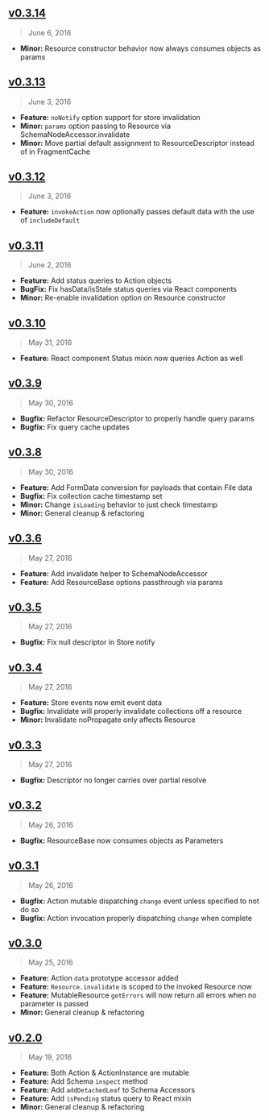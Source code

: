 ## [v0.3.14]
> June 6, 2016

- **Minor:** Resource constructor behavior now always consumes objects as params

[v0.3.14]: https://github.com/netarc/refrax/compare/v0.3.13...v0.3.14

## [v0.3.13]
> June 3, 2016

- **Feature:** `noNotify` option support for store invalidation
- **Minor:** `params` option passing to Resource via SchemaNodeAccessor.invalidate
- **Minor:** Move partial default assignment to ResourceDescriptor instead of in FragmentCache

[v0.3.13]: https://github.com/netarc/refrax/compare/v0.3.12...v0.3.13

## [v0.3.12]
> June 3, 2016

- **Feature:** `invokeAction` now optionally passes default data with the use of `includeDefault`

[v0.3.12]: https://github.com/netarc/refrax/compare/v0.3.11...v0.3.12

## [v0.3.11]
> June 2, 2016

- **Feature:** Add status queries to Action objects
- **BugFix:** Fix hasData/isStale status queries via React components
- **Minor:** Re-enable invalidation option on Resource constructor

[v0.3.11]: https://github.com/netarc/refrax/compare/v0.3.10...v0.3.11

## [v0.3.10]
> May 31, 2016

- **Feature:** React component Status mixin now queries Action as well

[v0.3.10]: https://github.com/netarc/refrax/compare/v0.3.9...v0.3.10

## [v0.3.9]
> May 30, 2016

- **Bugfix:** Refactor ResourceDescriptor to properly handle query params
- **Bugfix:** Fix query cache updates

[v0.3.9]: https://github.com/netarc/refrax/compare/v0.3.8...v0.3.9

## [v0.3.8]
> May 30, 2016

- **Feature:** Add FormData conversion for payloads that contain File data
- **Bugfix:** Fix collection cache timestamp set
- **Minor:** Change `isLoading` behavior to just check timestamp
- **Minor:** General cleanup & refactoring

[v0.3.8]: https://github.com/netarc/refrax/compare/v0.3.6...v0.3.8

## [v0.3.6]
> May 27, 2016

- **Feature:** Add invalidate helper to SchemaNodeAccessor
- **Feature:** Add ResourceBase options passthrough via params

[v0.3.6]: https://github.com/netarc/refrax/compare/v0.3.5...v0.3.6

## [v0.3.5]
> May 27, 2016

- **Bugfix:** Fix null descriptor in Store notify

[v0.3.5]: https://github.com/netarc/refrax/compare/v0.3.4...v0.3.5

## [v0.3.4]
> May 27, 2016

- **Feature:** Store events now emit event data
- **Bugfix:** Invalidate will properly invalidate collections off a resource
- **Minor:** Invalidate noPropagate only affects Resource

[v0.3.4]: https://github.com/netarc/refrax/compare/v0.3.3...v0.3.4

## [v0.3.3]
> May 27, 2016

- **Bugfix:** Descriptor no longer carries over partial resolve

[v0.3.3]: https://github.com/netarc/refrax/compare/v0.3.2...v0.3.3

## [v0.3.2]
> May 26, 2016

- **Bugfix:** ResourceBase now consumes objects as Parameters

[v0.3.2]: https://github.com/netarc/refrax/compare/v0.3.1...v0.3.2

## [v0.3.1]
> May 26, 2016

- **Bugfix:** Action mutable dispatching `change` event unless specified to not do so
- **Bugfix:** Action invocation properly dispatching `change` when complete

[v0.3.1]: https://github.com/netarc/refrax/compare/v0.3.0...v0.3.1

## [v0.3.0]
> May 25, 2016

- **Feature:** Action `data` prototype accessor added
- **Feature:** `Resource.invalidate` is scoped to the invoked Resource now
- **Feature:** MutableResource `getErrors` will now return all errors when no parameter is passed
- **Minor:** General cleanup & refactoring

[v0.3.0]: https://github.com/netarc/refrax/compare/v0.2.0...v0.3.0

## [v0.2.0]
> May 19, 2016

- **Feature:** Both Action & ActionInstance are mutable
- **Feature:** Add Schema `inspect` method
- **Feature:** Add `addDetachedLeaf` to Schema Accessors
- **Feature:** Add `isPending` status query to React mixin
- **Minor:** General cleanup & refactoring

[v0.2.0]: https://github.com/netarc/refrax/compare/v0.1.0...v0.2.0
